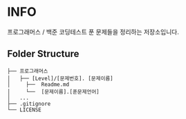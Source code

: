 # INFO

프로그래머스 / 백준 코딩테스트 푼 문제들을 정리하는 저장소입니다.

## Folder Structure
```
├── 프로그래머스
│   ├── [Level]/[문제번호]. [문제이름]
│     ├──  Readme.md
│     └──  [문제이름].[푼문제언어]
│   ...
├── .gitignore
└── LICENSE
``` 

